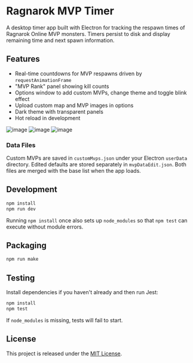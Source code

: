 # Ragnarok MVP Timer

A desktop timer app built with Electron for tracking the respawn times of Ragnarok Online MVP monsters. Timers persist to disk and display remaining time and next spawn information.

## Features
- Real-time countdowns for MVP respawns
  driven by `requestAnimationFrame`
- "MVP Rank" panel showing kill counts
- Options window to add custom MVPs, change theme and toggle blink effect
- Upload custom map and MVP images in options
- Dark theme with transparent panels
- Hot reload in development


![image](https://github.com/user-attachments/assets/49f9c9c9-0aab-41cc-a7ea-2399e8f3843a)
![image](https://github.com/user-attachments/assets/135c8dc4-0b81-4b0a-8c8a-a677498b8a82)
![image](https://github.com/user-attachments/assets/0aefb0d5-8f5b-4810-ada9-0827c41aefdd)








### Data Files
Custom MVPs are saved in `customMvps.json` under your Electron `userData`
directory. Edited defaults are stored separately in `mvpDataEdit.json`. Both
files are merged with the base list when the app loads.

## Development
```bash
npm install
npm run dev
```
Running `npm install` once also sets up `node_modules` so that
`npm test` can execute without module errors.

## Packaging
```bash
npm run make
```

## Testing
Install dependencies if you haven't already and then run Jest:

```bash
npm install
npm test
```
If `node_modules` is missing, tests will fail to start.

## License
This project is released under the [MIT License](LICENSE).

